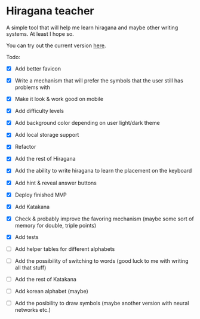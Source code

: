 # Hiragana teacher

A simple tool that will help me learn hiragana and maybe other writing systems. At least I hope so. 

You can try out the current version [here](https://hiragana-teacher.vercel.app/).

Todo:
- [x] Add better favicon
- [x] Write a mechanism that will prefer the symbols that the user still has problems with
- [x] Make it look & work good on mobile
- [x] Add difficulty levels
- [x] Add background color depending on user light/dark theme 
- [x] Add local storage support
- [x] Refactor
- [x] Add the rest of Hiragana 
- [x] Add the ability to write hiragana to learn the placement on the keyboard 
- [x] Add hint & reveal answer buttons
- [x] Deploy finished MVP
- [x] Add Katakana 
- [x] Check & probably improve the favoring mechanism (maybe some sort of memory for double, triple points)
- [x] Add tests
- [ ] Add helper tables for different alphabets
- [ ] Add the possibility of switching to words (good luck to me with writing all that stuff) 
- [ ] Add the rest of Katakana 
- [ ] Add korean alphabet (maybe)
- [ ] Add the posibility to draw symbols (maybe another version with neural networks etc.)

